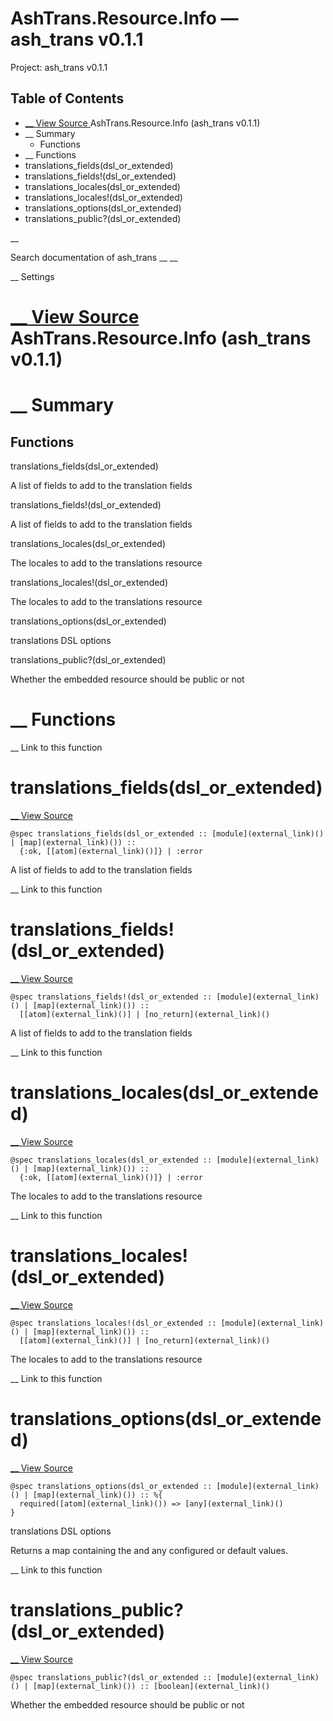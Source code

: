 # AshTrans.Resource.Info — ash_trans v0.1.1

Project: ash_trans v0.1.1

## Table of Contents

- [ __ View Source ](external_link) AshTrans.Resource.Info (ash_trans v0.1.1)
- __ Summary
  - Functions
- __ Functions
- translations_fields(dsl_or_extended)
- translations_fields!(dsl_or_extended)
- translations_locales(dsl_or_extended)
- translations_locales!(dsl_or_extended)
- translations_options(dsl_or_extended)
- translations_public?(dsl_or_extended)

__

Search documentation of ash_trans __ __

__ Settings

#  [ __ View Source ](external_link) AshTrans.Resource.Info (ash_trans v0.1.1)

#  __ Summary

##  Functions

translations_fields(dsl_or_extended)

A list of fields to add to the translation fields

translations_fields!(dsl_or_extended)

A list of fields to add to the translation fields

translations_locales(dsl_or_extended)

The locales to add to the translations resource

translations_locales!(dsl_or_extended)

The locales to add to the translations resource

translations_options(dsl_or_extended)

translations DSL options

translations_public?(dsl_or_extended)

Whether the embedded resource should be public or not

#  __ Functions

__ Link to this function

# translations_fields(dsl_or_extended)

[ __ View Source ](external_link)
    
    
    @spec translations_fields(dsl_or_extended :: [module](external_link)() | [map](external_link)()) ::
      {:ok, [[atom](external_link)()]} | :error

A list of fields to add to the translation fields

__ Link to this function

# translations_fields!(dsl_or_extended)

[ __ View Source ](external_link)
    
    
    @spec translations_fields!(dsl_or_extended :: [module](external_link)() | [map](external_link)()) ::
      [[atom](external_link)()] | [no_return](external_link)()

A list of fields to add to the translation fields

__ Link to this function

# translations_locales(dsl_or_extended)

[ __ View Source ](external_link)
    
    
    @spec translations_locales(dsl_or_extended :: [module](external_link)() | [map](external_link)()) ::
      {:ok, [[atom](external_link)()]} | :error

The locales to add to the translations resource

__ Link to this function

# translations_locales!(dsl_or_extended)

[ __ View Source ](external_link)
    
    
    @spec translations_locales!(dsl_or_extended :: [module](external_link)() | [map](external_link)()) ::
      [[atom](external_link)()] | [no_return](external_link)()

The locales to add to the translations resource

__ Link to this function

# translations_options(dsl_or_extended)

[ __ View Source ](external_link)
    
    
    @spec translations_options(dsl_or_extended :: [module](external_link)() | [map](external_link)()) :: %{
      required([atom](external_link)()) => [any](external_link)()
    }

translations DSL options

Returns a map containing the and any configured or default values.

__ Link to this function

# translations_public?(dsl_or_extended)

[ __ View Source ](external_link)
    
    
    @spec translations_public?(dsl_or_extended :: [module](external_link)() | [map](external_link)()) :: [boolean](external_link)()

Whether the embedded resource should be public or not
